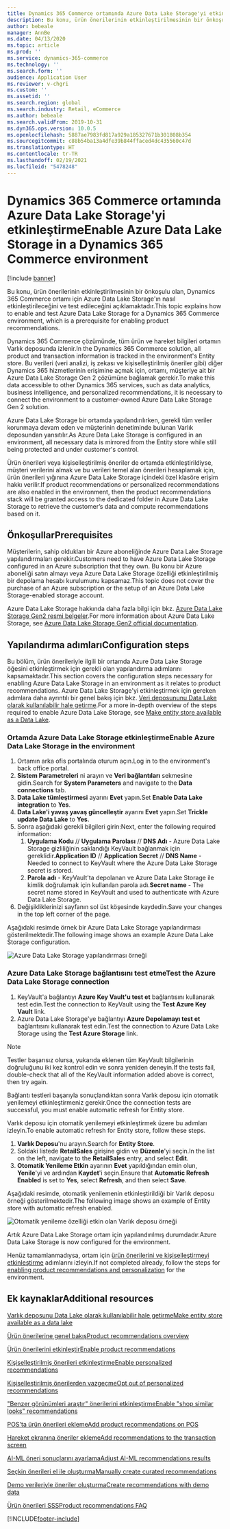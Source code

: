 ```yaml
---
title: Dynamics 365 Commerce ortamında Azure Data Lake Storage'yi etkinleştirme
description: Bu konu, ürün önerilerinin etkinleştirilmesinin bir önkoşulu olan, Dynamics 365 Commerce ortamı için Azure Data Lake Storage'ın nasıl etkinleştirileceğini ve test edileceğini açıklamaktadır.
author: bebeale
manager: AnnBe
ms.date: 04/13/2020
ms.topic: article
ms.prod: ''
ms.service: dynamics-365-commerce
ms.technology: ''
ms.search.form: ''
audience: Application User
ms.reviewer: v-chgri
ms.custom: ''
ms.assetid: ''
ms.search.region: global
ms.search.industry: Retail, eCommerce
ms.author: bebeale
ms.search.validFrom: 2019-10-31
ms.dyn365.ops.version: 10.0.5
ms.openlocfilehash: 5887ae7983fd817a929a185327671b301808b354
ms.sourcegitcommit: c88b54ba13a4dfe39b844ffaced4dc435560c47d
ms.translationtype: HT
ms.contentlocale: tr-TR
ms.lasthandoff: 02/19/2021
ms.locfileid: "5478248"
---
```

# <a name="enable-azure-data-lake-storage-in-a-dynamics-365-commerce-environment"></a><span data-ttu-id="5aa10-103">Dynamics 365 Commerce ortamında Azure Data Lake Storage'yi etkinleştirme</span><span class="sxs-lookup"><span data-stu-id="5aa10-103">Enable Azure Data Lake Storage in a Dynamics 365 Commerce environment</span></span>

[!include [banner](includes/banner.md)]

<span data-ttu-id="5aa10-104">Bu konu, ürün önerilerinin etkinleştirilmesinin bir önkoşulu olan, Dynamics 365 Commerce ortamı için Azure Data Lake Storage'ın nasıl etkinleştirileceğini ve test edileceğini açıklamaktadır.</span><span class="sxs-lookup"><span data-stu-id="5aa10-104">This topic explains how to enable and test Azure Data Lake Storage for a Dynamics 365 Commerce environment, which is a prerequisite for enabling product recommendations.</span></span>

<span data-ttu-id="5aa10-105">Dynamics 365 Commerce çözümünde, tüm ürün ve hareket bilgileri ortamın Varlık deposunda izlenir.</span><span class="sxs-lookup"><span data-stu-id="5aa10-105">In the Dynamics 365 Commerce solution, all product and transaction information is tracked in the environment's Entity store.</span></span> <span data-ttu-id="5aa10-106">Bu verileri (veri analizi, iş zekası ve kişiselleştirilmiş öneriler gibi) diğer Dynamics 365 hizmetlerinin erişimine açmak için, ortamı, müşteriye ait bir Azure Data Lake Storage Gen 2 çözümüne bağlamak gerekir.</span><span class="sxs-lookup"><span data-stu-id="5aa10-106">To make this data accessible to other Dynamics 365 services, such as data analytics, business intelligence, and personalized recommendations, it is necessary to connect the environment to a customer-owned Azure Data Lake Storage Gen 2 solution.</span></span>

<span data-ttu-id="5aa10-107">Azure Data Lake Storage bir ortamda yapılandırılırken, gerekli tüm veriler korunmaya devam eden ve müşterinin denetiminde bulunan Varlık deposundan yansıtılır.</span><span class="sxs-lookup"><span data-stu-id="5aa10-107">As Azure Data Lake Storage is configured in an environment, all necessary data is mirrored from the Entity store while still being protected and under customer's control.</span></span>

<span data-ttu-id="5aa10-108">Ürün önerileri veya kişiselleştirilmiş öneriler de ortamda etkinleştirildiyse, müşteri verilerini almak ve bu verileri temel alan önerileri hesaplamak için, ürün önerileri yığınına Azure Data Lake Storage içindeki özel klasöre erişim hakkı verilir.</span><span class="sxs-lookup"><span data-stu-id="5aa10-108">If product recommendations or personalized recommendations are also enabled in the environment, then the product recommendations stack will be granted access to the dedicated folder in Azure Data Lake Storage to retrieve the customer’s data and compute recommendations based on it.</span></span>

## <a name="prerequisites"></a><span data-ttu-id="5aa10-109">Önkoşullar</span><span class="sxs-lookup"><span data-stu-id="5aa10-109">Prerequisites</span></span>

<span data-ttu-id="5aa10-110">Müşterilerin, sahip oldukları bir Azure aboneliğinde Azure Data Lake Storage yapılandırmaları gerekir.</span><span class="sxs-lookup"><span data-stu-id="5aa10-110">Customers need to have Azure Data Lake Storage configured in an Azure subscription that they own.</span></span> <span data-ttu-id="5aa10-111">Bu konu bir Azure aboneliği satın almayı veya Azure Data Lake Storage özelliği etkinleştirilmiş bir depolama hesabı kurulumunu kapsamaz.</span><span class="sxs-lookup"><span data-stu-id="5aa10-111">This topic does not cover the purchase of an Azure subscription or the setup of an Azure Data Lake Storage-enabled storage account.</span></span>

<span data-ttu-id="5aa10-112">Azure Data Lake Storage hakkında daha fazla bilgi için bkz. [Azure Data Lake Storage Gen2 resmi belgeler](https://azure.microsoft.com/pricing/details/storage/data-lake).</span><span class="sxs-lookup"><span data-stu-id="5aa10-112">For more information about Azure Data Lake Storage, see [Azure Data Lake Storage Gen2 official documentation](https://azure.microsoft.com/pricing/details/storage/data-lake).</span></span>
  
## <a name="configuration-steps"></a><span data-ttu-id="5aa10-113">Yapılandırma adımları</span><span class="sxs-lookup"><span data-stu-id="5aa10-113">Configuration steps</span></span>

<span data-ttu-id="5aa10-114">Bu bölüm, ürün önerileriyle ilgili bir ortamda Azure Data Lake Storage öğesini etkinleştirmek için gerekli olan yapılandırma adımlarını kapsamaktadır.</span><span class="sxs-lookup"><span data-stu-id="5aa10-114">This section covers the configuration steps necessary for enabling Azure Data Lake Storage in an environment as it relates to product recommendations.</span></span>
<span data-ttu-id="5aa10-115">Azure Data Lake Storage'yi etkinleştirmek için gereken adımlara daha ayrıntılı bir genel bakış için bkz. [Veri deposununu Data Lake olarak kullanılabilir hale getirme](../fin-ops-core/dev-itpro/data-entities/entity-store-data-lake.md).</span><span class="sxs-lookup"><span data-stu-id="5aa10-115">For a more in-depth overview of the steps required to enable Azure Data Lake Storage, see [Make entity store available as a Data Lake](../fin-ops-core/dev-itpro/data-entities/entity-store-data-lake.md).</span></span>

### <a name="enable-azure-data-lake-storage-in-the-environment"></a><span data-ttu-id="5aa10-116">Ortamda Azure Data Lake Storage etkinleştirme</span><span class="sxs-lookup"><span data-stu-id="5aa10-116">Enable Azure Data Lake Storage in the environment</span></span>

1. <span data-ttu-id="5aa10-117">Ortamın arka ofis portalında oturum açın.</span><span class="sxs-lookup"><span data-stu-id="5aa10-117">Log in to the environment's back office portal.</span></span>
1. <span data-ttu-id="5aa10-118">**Sistem Parametreleri** ni arayın ve **Veri bağlantıları** sekmesine gidin.</span><span class="sxs-lookup"><span data-stu-id="5aa10-118">Search for **System Parameters** and navigate to the **Data connections** tab.</span></span> 
1. <span data-ttu-id="5aa10-119">**Data Lake tümleştirmesi** ayarını **Evet** yapın.</span><span class="sxs-lookup"><span data-stu-id="5aa10-119">Set **Enable Data Lake integration** to **Yes**.</span></span>
1. <span data-ttu-id="5aa10-120">**Data Lake'i yavaş yavaş güncelleştir** ayarını **Evet** yapın.</span><span class="sxs-lookup"><span data-stu-id="5aa10-120">Set **Trickle update Data Lake** to **Yes**.</span></span>
1. <span data-ttu-id="5aa10-121">Sonra aşağıdaki gerekli bilgileri girin:</span><span class="sxs-lookup"><span data-stu-id="5aa10-121">Next, enter the following required information:</span></span>
    1. <span data-ttu-id="5aa10-122">**Uygulama Kodu** // **Uygulama Parolası** // **DNS Adı** - Azure Data Lake Storage gizliliğinin saklandığı KeyVault bağlanmak için gereklidir.</span><span class="sxs-lookup"><span data-stu-id="5aa10-122">**Application ID** // **Application Secret** // **DNS Name** - Needed to connect to KeyVault where the Azure Data Lake Storage secret is stored.</span></span>
    1. <span data-ttu-id="5aa10-123">**Parola adı** - KeyVault'ta depolanan ve Azure Data Lake Storage ile kimlik doğrulamak için kullanılan parola adı.</span><span class="sxs-lookup"><span data-stu-id="5aa10-123">**Secret name** - The secret name stored in KeyVault and used to authenticate with Azure Data Lake Storage.</span></span>
1. <span data-ttu-id="5aa10-124">Değişikliklerinizi sayfanın sol üst köşesinde kaydedin.</span><span class="sxs-lookup"><span data-stu-id="5aa10-124">Save your changes in the top left corner of the page.</span></span>

<span data-ttu-id="5aa10-125">Aşağıdaki resimde örnek bir Azure Data Lake Storage yapılandırması gösterilmektedir.</span><span class="sxs-lookup"><span data-stu-id="5aa10-125">The following image shows an example Azure Data Lake Storage configuration.</span></span>

![Azure Data Lake Storage yapılandırması örneği](./media/exampleADLSConfig1.png)

### <a name="test-the-azure-data-lake-storage-connection"></a><span data-ttu-id="5aa10-127">Azure Data Lake Storage bağlantısını test etme</span><span class="sxs-lookup"><span data-stu-id="5aa10-127">Test the Azure Data Lake Storage connection</span></span>

1. <span data-ttu-id="5aa10-128">KeyVault'a bağlantıyı **Azure Key Vault'u test et** bağlantısını kullanarak test edin.</span><span class="sxs-lookup"><span data-stu-id="5aa10-128">Test the connection to KeyVault using the **Test Azure Key Vault** link.</span></span>
1. <span data-ttu-id="5aa10-129">Azure Data Lake Storage'ye bağlantıyı **Azure Depolamayı test et** bağlantısını kullanarak test edin.</span><span class="sxs-lookup"><span data-stu-id="5aa10-129">Test the connection to Azure Data Lake Storage using the **Test Azure Storage** link.</span></span>

> [!NOTE]
> <span data-ttu-id="5aa10-130">Testler başarısız olursa, yukarıda eklenen tüm KeyVault bilgilerinin doğruluğunu iki kez kontrol edin ve sonra yeniden deneyin.</span><span class="sxs-lookup"><span data-stu-id="5aa10-130">If the tests fail, double-check that all of the KeyVault information added above is correct, then try again.</span></span>

<span data-ttu-id="5aa10-131">Bağlantı testleri başarıyla sonuçlandıktan sonra Varlık deposu için otomatik yenilemeyi etkinleştirmeniz gerekir.</span><span class="sxs-lookup"><span data-stu-id="5aa10-131">Once the connection tests are successful, you must enable automatic refresh for Entity store.</span></span>

<span data-ttu-id="5aa10-132">Varlık deposu için otomatik yenilemeyi etkinleştirmek üzere bu adımları izleyin.</span><span class="sxs-lookup"><span data-stu-id="5aa10-132">To enable automatic refresh for Entity store, follow these steps.</span></span>

1. <span data-ttu-id="5aa10-133">**Varlık Deposu**'nu arayın.</span><span class="sxs-lookup"><span data-stu-id="5aa10-133">Search for **Entity Store**.</span></span>
1. <span data-ttu-id="5aa10-134">Soldaki listede **RetailSales** girişine gidin ve **Düzenle**'yi seçin.</span><span class="sxs-lookup"><span data-stu-id="5aa10-134">In the list on the left, navigate to the **RetailSales** entry, and select **Edit**.</span></span>
1. <span data-ttu-id="5aa10-135">**Otomatik Yenileme Etkin** ayarının **Evet** yapıldığından emin olun, **Yenile**'yi ve ardından **Kaydet**'i seçin.</span><span class="sxs-lookup"><span data-stu-id="5aa10-135">Ensure that **Automatic Refresh Enabled** is set to **Yes**, select **Refresh**, and then select **Save**.</span></span>

<span data-ttu-id="5aa10-136">Aşağıdaki resimde, otomatik yenilemenin etkinleştirildiği bir Varlık deposu örneği gösterilmektedir.</span><span class="sxs-lookup"><span data-stu-id="5aa10-136">The following image shows an example of Entity store with automatic refresh enabled.</span></span>

![Otomatik yenileme özelliği etkin olan Varlık deposu örneği](./media/exampleADLSConfig2.png)

<span data-ttu-id="5aa10-138">Artık Azure Data Lake Storage ortam için yapılandırılmış durumdadır.</span><span class="sxs-lookup"><span data-stu-id="5aa10-138">Azure Data Lake Storage is now configured for the environment.</span></span> 

<span data-ttu-id="5aa10-139">Henüz tamamlanmadıysa, ortam için [ürün önerilerini ve kişiselleştirmeyi etkinleştirme](enable-product-recommendations.md) adımlarını izleyin.</span><span class="sxs-lookup"><span data-stu-id="5aa10-139">If not completed already, follow the steps for [enabling product recommendations and personalization](enable-product-recommendations.md) for the environment.</span></span>

## <a name="additional-resources"></a><span data-ttu-id="5aa10-140">Ek kaynaklar</span><span class="sxs-lookup"><span data-stu-id="5aa10-140">Additional resources</span></span>

[<span data-ttu-id="5aa10-141">Varlık deposunu Data Lake olarak kullanılabilir hale getirme</span><span class="sxs-lookup"><span data-stu-id="5aa10-141">Make entity store available as a data lake</span></span>](../fin-ops-core/dev-itpro/data-entities/entity-store-data-lake.md)

[<span data-ttu-id="5aa10-142">Ürün önerilerine genel bakış</span><span class="sxs-lookup"><span data-stu-id="5aa10-142">Product recommendations overview</span></span>](product-recommendations.md)

[<span data-ttu-id="5aa10-143">Ürün önerilerini etkinleştir</span><span class="sxs-lookup"><span data-stu-id="5aa10-143">Enable product recommendations</span></span>](enable-product-recommendations.md)

[<span data-ttu-id="5aa10-144">Kişiselleştirilmiş önerileri etkinleştirme</span><span class="sxs-lookup"><span data-stu-id="5aa10-144">Enable personalized recommendations</span></span>](personalized-recommendations.md)

[<span data-ttu-id="5aa10-145">Kişiselleştirilmiş önerilerden vazgeçme</span><span class="sxs-lookup"><span data-stu-id="5aa10-145">Opt out of personalized recommendations</span></span>](personalization-gdpr.md)

[<span data-ttu-id="5aa10-146">"Benzer görünümleri araştır" önerilerini etkinleştirme</span><span class="sxs-lookup"><span data-stu-id="5aa10-146">Enable "shop similar looks" recommendations</span></span>](shop-similar-looks.md)

[<span data-ttu-id="5aa10-147">POS'ta ürün önerileri ekleme</span><span class="sxs-lookup"><span data-stu-id="5aa10-147">Add product recommendations on POS</span></span>](product.md)

[<span data-ttu-id="5aa10-148">Hareket ekranına öneriler ekleme</span><span class="sxs-lookup"><span data-stu-id="5aa10-148">Add recommendations to the transaction screen</span></span>](add-recommendations-control-pos-screen.md)

[<span data-ttu-id="5aa10-149">AI-ML öneri sonuçlarını ayarlama</span><span class="sxs-lookup"><span data-stu-id="5aa10-149">Adjust AI-ML recommendations results</span></span>](modify-product-recommendation-results.md)

[<span data-ttu-id="5aa10-150">Seçkin önerileri el ile oluşturma</span><span class="sxs-lookup"><span data-stu-id="5aa10-150">Manually create curated recommendations</span></span>](create-editorial-recommendation-lists.md)

[<span data-ttu-id="5aa10-151">Demo verileriyle öneriler oluşturma</span><span class="sxs-lookup"><span data-stu-id="5aa10-151">Create recommendations with demo data</span></span>](product-recommendations-demo-data.md)

[<span data-ttu-id="5aa10-152">Ürün önerileri SSS</span><span class="sxs-lookup"><span data-stu-id="5aa10-152">Product recommendations FAQ</span></span>](faq-recommendations.md)


[!INCLUDE[footer-include](../includes/footer-banner.md)]
